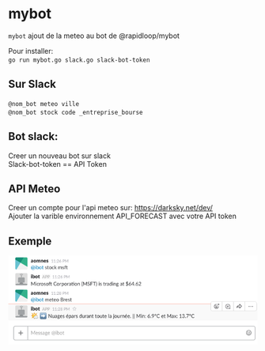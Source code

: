 
# mybot

`mybot` ajout de la meteo au bot de @rapidloop/mybot<br/>

Pour installer:<br/>
`go run mybot.go slack.go slack-bot-token`<br/>

## Sur Slack
`@nom_bot meteo ville`<br/>
`@nom_bot stock code _entreprise_bourse`<br/>


## Bot slack:
 Creer un nouveau bot sur slack<br/>
 Slack-bot-token == API Token<br/>

## API Meteo
Creer un compte pour l'api meteo sur: https://darksky.net/dev/<br/>
Ajouter la varible environnement API_FORECAST avec votre API token<br/>

## Exemple

![EXAMPLE](https://github.com/aomnes/mybot/blob/master/Image/Image_bit.png)<br/>
